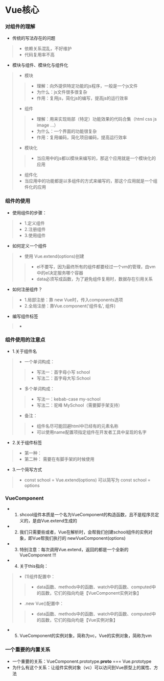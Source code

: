 # Vue核心
### 对组件的理解
+ 传统的写法存在的问题
>+ 依赖关系混乱，不好维护
>+ 代码复用率不高
+ 模块与组件、模块化与组件化
>+ 模块
>>+ 理解：向外提供特定功能的js程序，一般是一个js文件
>>+ 为什么：js文件很多很复杂
>>+ 作用：复用js，简化js的编写，提高js的运行效率
>+ 组件
>>+ 理解：用来实现局部（特定）功能效果的代码合集（html css js image ...）
>>+ 为什么：一个界面的功能很复杂
>>+ 作用：复用编码，简化项目编码，提高运行效率
>+ 模块化
>>+ 当应用中的js都以模块来编写的，那这个应用就是一个模块化的应用
>+ 组件化
>+ 当应用中的功能都是以多组件的方式来编写的，那这个应用就是一个组件化的应用

### 组件的使用
+ 使用组件的步骤：
>+ 1.定义组件
>+ 2.注册组件
>+ 3.使用组件
+ 如何定义一个组件
>+ 使用 Vue.extend(options)创建
>>+ el不要写，因为最终所有的组件都要经过一个vm的管理，由vm中的el决定服务哪个容器
>>+ data必须写成函数，为了避免组件复用时，数据存在引用关系
+ 如何注册组件？
>+ 1.局部注册：靠 new Vue时，传入components选项
>+ 2.全局注册：靠Vue.component('组件名', 组件)
+ 编写组件标签
>+ <school></school>

### 组件使用的注意点
+ 1.关于组件名
>+ 一个单词构成：
>>+ 写法一：首字母小写 school
>>+ 写法二：首字母大写:School
>+ 多个单词构成：
>>+ 写法一：kebab-case my-school
>>+ 写法二：驼峰 MySchool（需要脚手架支持）
>+ 备注：
>>+ 组件名尽可能回避html中已经有的元素名称
>>+ 可以使用name配置项指定组件在开发者工具中呈现的名字
+ 2.关于组件标签
>+ 第一种：<shcool></school>
>+ 第二种：<shcool/> 需要在有脚手架的时候使用
+ 3.一个简写方式
>+ const school = Vue.extend(options) 可以简写为 const school = options

### VueComponent
+ 1. shcool组件本质是一个名为VueComponent的构造函数，且不是程序员定义的，是由Vue.extend生成的
+ 2. 我们只需要些<school/>或者<school></school>，Vue在解析时，会帮我们创建school组件的实例对象，即Vue帮我们执行的 newVueComponent(options)
+ 3. 特别注意：每次调用Vue.extend，返回的都是一个全新的 VueComponent !!!
+ 4. 关于this指向：
>+ (1)组件配置中：
>>+ data函数、methods中的函数、watch中的函数、computed中的函数，它们的指向均是【VueComponent实例对象】
>+ .new Vue()配置中：
>>+ data函数、methods中的函数、watch中的函数、computed中的函数，它们的指向均是【Vue实例对象】
+ 5. VueComponent的实例对象，简称为vc，Vue的实例对象，简称为vm

### 一个重要的内置关系
+ 一个重要的关系：VueComponent.prototype.__proto__ === Vue.prototype
+ 为什么有这个关系：让组件实例对象（vc）可以访问到Vue原型上的属性、方法